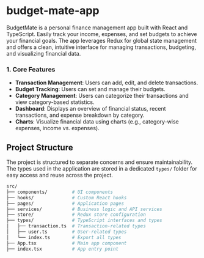 # budget-mate-app
BudgetMate is a personal finance management app built with React and TypeScript. Easily track your income, expenses, and set budgets to achieve your financial goals. The app leverages Redux for global state management and offers a clean, intuitive interface for managing transactions, budgeting, and visualizing financial data.

### 1. **Core Features**
- **Transaction Management**: Users can add, edit, and delete transactions.
- **Budget Tracking**: Users can set and manage their budgets.
- **Category Management**: Users can categorize their transactions and view category-based statistics.
- **Dashboard**: Displays an overview of financial status, recent transactions, and expense breakdown by category.
- **Charts**: Visualize financial data using charts (e.g., category-wise expenses, income vs. expenses).

## Project Structure

The project is structured to separate concerns and ensure maintainability. The types used in the application are stored in a dedicated `types/` folder for easy access and reuse across the project.

```bash
src/
├── components/         # UI components
├── hooks/              # Custom React hooks
├── pages/              # Application pages
├── services/           # Business logic and API services
├── store/              # Redux store configuration
├── types/              # TypeScript interfaces and types
│   ├── transaction.ts  # Transaction-related types
│   ├── user.ts         # User-related types
│   └── index.ts        # Export all types
├── App.tsx             # Main app component
├── index.tsx           # App entry point
```